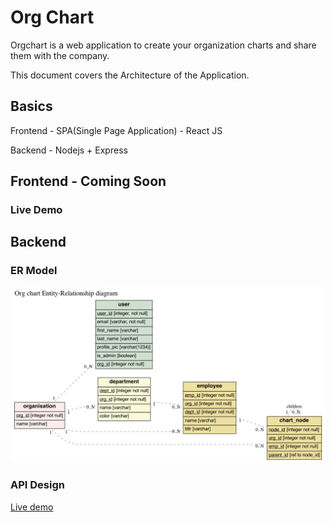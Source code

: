 # Org Chart

Orgchart is a web application to create your organization charts and share them with the company.

This document covers the Architecture of the Application.

## Basics
Frontend - SPA(Single Page Application) - React JS

Backend - Nodejs + Express 


## Frontend - Coming Soon
### Live Demo
##


## Backend 
### ER Model
![Er](/er-models/er-model.png)
### API Design
[Live demo](https://obscure-coast-22107.herokuapp.com/api-docs/)



